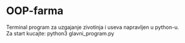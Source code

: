 # OOP-farma
Terminal program za uzgajanje zivotinja i useva napravljen u python-u. <br>
Za start kucajte: python3 glavni_program.py
